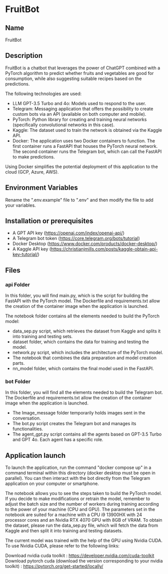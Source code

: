 # FruitBot

## Name
FruitBot

## Description

FruitBot is a chatbot that leverages the power of ChatGPT combined with a PyTorch algorithm to predict whether fruits and vegetables are good for consumption, while also suggesting suitable recipes based on the predictions.

The following technologies are used:

- LLM GPT-3.5 Turbo and 4o: Models used to respond to the user.
- Telegram: Messaging application that offers the possibility to create custom bots via an API (available on both computer and mobile).
- PyTorch: Python library for creating and training neural networks (specifically convolutional networks in this case).
- Kaggle: The dataset used to train the network is obtained via the Kaggle API.
- Docker: The application uses two Docker containers to function. The first container runs a FastAPI that houses the PyTorch neural network. The second container runs the Telegram bot, which can call the FastAPI to make predictions.

Using Docker simplifies the potential deployment of this application to the cloud (GCP, Azure, AWS).

## Environment Variables

Rename the ".env.example" file to ".env" and then modify the file to add your variables.

## Installation or prerequisites
- A GPT API key (https://openai.com/index/openai-api/)
- A Telegram bot token (https://core.telegram.org/bots/tutorial)
- Docker Desktop (https://www.docker.com/products/docker-desktop/)
- A Kaggle API key (https://christianjmills.com/posts/kaggle-obtain-api-key-tutorial/)

## Files
### api Folder
In this folder, you will find main.py, which is the script for building the FastAPI with the PyTorch model. The Dockerfile and requirements.txt allow the creation of the container image when the application is launched.

The notebook folder contains all the elements needed to build the PyTorch model:
- data_sep.py script, which retrieves the dataset from Kaggle and splits it into training and testing sets.
- dataset folder, which contains the data for training and testing the model.
- network.py script, which includes the architecture of the PyTorch model.
- The notebook that combines the data preparation and model creation parts.
- nn_model folder, which contains the final model used in the FastAPI.

### bot Folder
In this folder, you will find all the elements needed to build the Telegram bot. The Dockerfile and requirements.txt allow the creation of the container image when the application is launched.

- The Image_message folder temporarily holds images sent in the conversation.
- The bot.py script creates the Telegram bot and manages its functionalities.
- The agent_gpt.py script contains all the agents based on GPT-3.5 Turbo and GPT 4o. Each agent has a specific role.
 

## Application launch

To launch the application, run the command "docker compose up" in a command terminal within this directory (docker desktop must be open in parallel). You can then interact with the bot directly from the Telegram application on your computer or smartphone.

The notebook allows you to see the steps taken to build the PyTorch model. If you decide to make modifications or retrain the model, remember to adjust the batch size and the number of workers during training according to the power of your machine (CPU and GPU). The parameters set in the notebook are suited for a machine with a CPU i9 13900HX with 24 processor cores and an Nvidia RTX 4070 GPU with 8GB of VRAM. To obtain the dataset, please run the data_sep.py file, which will fetch the data from Kaggle and then split it into training and testing datasets.

The current model was trained with the help of the GPU using Nvidia CUDA. To use Nvidia CUDA, please refer to the following links:

Download nvidia cuda toolkit : 
https://developer.nvidia.com/cuda-toolkit
Download pytorch cuda (download the version corresponding to your nvidia toolkit) : 
https://pytorch.org/get-started/locally/